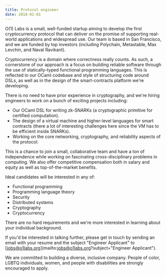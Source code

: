 ```yaml
---
title: Protocol engineer
date: 2018-01-01
---
```

O(1) Labs is a small, well-funded startup aiming to develop the first cryptocurrency protocol that can deliver on the promise of supporting real-world applications and widespread use. Our team is based in San Francisco, and we are funded by top investors (including Polychain, Metastable, Max Levchin, and Naval Ravikant).

Cryptocurrency is a domain where correctness really counts. As such, a cornerstone of our approach is a focus on building reliable software through the use of statically-typed functional programming languages. This is reflected in our OCaml codebase and style of structuring code around DSLs, as well as in the design of the smart-contracts platform we're developing.

There is no need to have prior experience in cryptography, and we're hiring engineers to work on a bunch of exciting projects including:

* Our OCaml DSL for writing zk-SNARKs (a cryptographic primitive for certified computation).
* The design of a virtual machine and higher-level languages for smart contracts (there a lot of interesting challenges here since the VM has to be efficient inside SNARKs).
* Working on the core networking, cryptography, and reliability aspects of the protocol.

This is a chance to join a small, collaborative team and have a ton of independence while working on fascinating cross-disciplinary problems in computing. We also offer competitive compensation both in salary and equity as well as top-of-the-market benefits.

Ideal candidates will be interested in any of:

* Functional programming
* Programming language theory
* Security
* Distributed systems
* Cryptography
* Cryptocurrency

There are no hard requirements and we're more interested in learning about your individual background.

If you'd be interested in talking further, please get in touch by sending an email with your resume and the subject "Engineer Applicant" to [jobs@o1labs.org](mailto:jobs@o1labs.org?subject="Engineer Applicant").

We are committed to building a diverse, inclusive company. People of color, LGBTQ individuals, women, and people with disabilities are strongly encouraged to apply.
